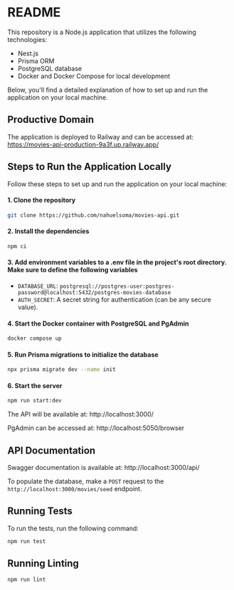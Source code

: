 # README

This repository is a Node.js application that utilizes the following technologies:

- Nest.js
- Prisma ORM
- PostgreSQL database
- Docker and Docker Compose for local development

Below, you'll find a detailed explanation of how to set up and run the application on your local machine.

## Productive Domain

The application is deployed to Railway and can be accessed at: https://movies-api-production-9a3f.up.railway.app/

## Steps to Run the Application Locally

Follow these steps to set up and run the application on your local machine:

#### 1. Clone the repository

```bash
git clone https://github.com/nahuelsoma/movies-api.git
```

#### 2. Install the dependencies

```bash
npm ci
```

#### 3. Add environment variables to a .env file in the project's root directory. Make sure to define the following variables

- `DATABASE_URL`: `postgresql://postgres-user:postgres-password@localhost:5432/postgres-movies-database`
- `AUTH_SECRET`: A secret string for authentication (can be any secure value).

#### 4. Start the Docker container with PostgreSQL and PgAdmin

```bash
docker compose up
```

#### 5. Run Prisma migrations to initialize the database

```bash
npx prisma migrate dev --name init
```

#### 6. Start the server

```bash
npm run start:dev
```

The API will be available at: http://localhost:3000/

PgAdmin can be accessed at: http://localhost:5050/browser

## API Documentation

Swagger documentation is available at: http://localhost:3000/api/

To populate the database, make a `POST` request to the `http://localhost:3000/movies/seed` endpoint.

## Running Tests

To run the tests, run the following command:

```bash
npm run test
```

## Running Linting

```bash
npm run lint
```
